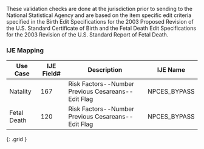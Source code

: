 These validation checks are done at the jurisdiction prior to sending to the National Statistical Agency and are based on the item specific edit criteria specified in the Birth Edit Specifications for the 2003 Proposed Revision of the U.S. Standard Certificate of Birth and the Fetal Death Edit Specifications for the 2003 Revision of the U.S. Standard Report of Fetal Death.
### IJE Mapping
| **Use Case** | **IJE Field#** | **Description** | **IJE Name** |
| ------------ | -------------- | --------------- | ------------ |
| Natality | 167 | Risk Factors--Number Previous Cesareans--Edit Flag | NPCES_BYPASS |
| Fetal Death | 120 | Risk Factors--Number Previous Cesareans--Edit Flag | NPCES_BYPASS |
{: .grid }
